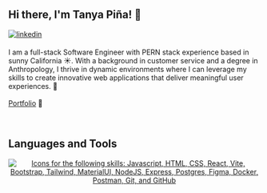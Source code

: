  ## Hi there, I'm Tanya Piña! 👋  
  

<a href="https://linkedin.com/in/https://www.linkedin.com/in/tanyapina/" target="_blank">
<img src=https://img.shields.io/badge/linkedin-%231E77B5.svg?&style=for-the-badge&logo=linkedin&logoColor=white alt=linkedin style="margin-bottom: 5px;" />
</a>  
  


I am a full-stack Software Engineer with PERN stack experience based in sunny California ☀️.  With a background in customer service and a degree in Anthropology, I thrive in dynamic environments where I can leverage my skills to create innovative web applications that deliver meaningful user experiences. 🤝  
<br/>
[Portfolio](https://tanyapina.vercel.app/) 💼

<br/>  


## Languages and Tools  
<p align="center">
  <a href="https://skillicons.dev">
    <img src="https://skillicons.dev/icons?i=js,html,css,react,vite,bootstrap,tailwind,materialui,nodejs,express,postgres,figma,docker,postman,git,github&perline=8" alt="Icons for the following skills: Javascript, HTML, CSS, React, Vite, Bootstrap, Tailwind, MaterialUI, NodeJS, Express, Postgres, Figma, Docker, Postman, Git, and GitHub" />
  </a>
</p>
